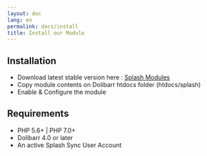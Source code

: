 ```yaml
---
layout: doc
lang: en
permalink: docs/install
title: Install our Module
---
```


## Installation

* Download latest stable version here : [Splash Modules](http://www.splashsync.com/en/)
* Copy module contents on Dolibarr htdocs folder (htdocs/splash) 
* Enable & Configure the module

## Requirements

* PHP 5.6+ | PHP 7.0+
* Dolibarr 4.0 or later
* An active Splash Sync User Account
